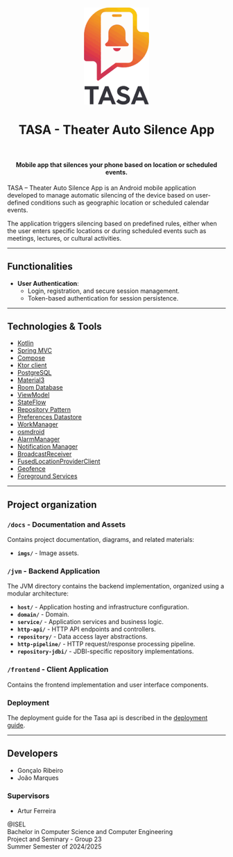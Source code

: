 
<h1 align="center">
  <br>
  <img src="docs/imgs/logo.png" alt="" width="150">
  <br>
  <br>TASA - Theater Auto Silence App<br>
</h1>

&nbsp;

<h4 align="center">Mobile app that silences your phone based on location or scheduled events.</h4>
<space></space>
TASA – Theater Auto Silence App is an Android mobile application developed to manage automatic silencing of the device based on user-defined conditions such as geographic location or scheduled calendar events.

The application triggers silencing based on predefined rules, either when the user enters specific locations or during scheduled events such as meetings, lectures, or cultural activities.

---

## Functionalities

- **User Authentication**:
  - Login, registration, and secure session management.
  - Token-based authentication for session persistence.

---

## Technologies & Tools

- [Kotlin](https://kotlinlang.org/)
- [Spring MVC](https://docs.spring.io/spring-framework/reference/web/webmvc.html)
- [Compose](https://developer.android.com/develop/ui/compose?hl=en)
- [Ktor client](https://ktor.io/docs/client-create-and-configure.html)
- [PostgreSQL](https://www.postgresql.org/)
- [Material3](https://developer.android.com/jetpack/androidx/releases/compose-material3?hl=en)
- [Room Database](https://developer.android.com/training/data-storage/room)
- [ViewModel](https://developer.android.com/topic/libraries/architecture/viewmodel?hl=en)
- [StateFlow](https://developer.android.com/kotlin/flow/stateflow-and-sharedflow?hl=en)
- [Repository Pattern](https://developer.android.com/topic/architecture/data-layer?hl=en)
- [Preferences Datastore](https://developer.android.com/topic/libraries/architecture/datastore)
- [WorkManager](https://developer.android.com/topic/libraries/architecture/workmanager)
- [osmdroid](https://github.com/osmdroid/osmdroid)
- [AlarmManager](https://developer.android.com/reference/android/app/AlarmManager)
- [Notification Manager](https://developer.android.com/reference/android/app/NotificationManager)
- [BroadcastReceiver](https://developer.android.com/reference/android/content/BroadcastReceiver)
- [FusedLocationProviderClient](https://developers.google.com/android/reference/com/google/android/gms/location/FusedLocationProviderClient.html)
- [Geofence](https://developer.android.com/develop/sensors-and-location/location/geofencing)
- [Foreground Services](https://developer.android.com/develop/background-work/services/fgs)

---

## Project organization

### `/docs` - Documentation and Assets

Contains project documentation, diagrams, and related materials:

- **`imgs/`** - Image assets.

### `/jvm` - Backend Application

  The JVM directory contains the backend implementation, organized using a modular architecture:

- **`host/`** - Application hosting and infrastructure configuration.
- **`domain/`** - Domain.
- **`service/`** - Application services and business logic.
- **`http-api/`** - HTTP API endpoints and controllers.
- **`repository/`** - Data access layer abstractions.
- **`http-pipeline/`** - HTTP request/response processing pipeline.
- **`repository-jdbi/`** - JDBI-specific repository implementations.


### `/frontend` - Client Application
Contains the frontend implementation and user interface components.

### Deployment

The deployment guide for the Tasa api is described in
the [deployment guide](https://github.com/GoncaloRibeiro6533/TASA/blob/main/docs/deploy.md).

---

## Developers

- Gonçalo Ribeiro
- João Marques

### Supervisors

- Artur Ferreira

@ISEL<br>
Bachelor in Computer Science and Computer Engineering<br>
Project and Seminary - Group 23<br>
Summer Semester of 2024/2025
